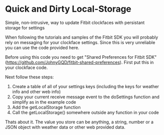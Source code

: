# Quick and Dirty Local-Storage
Simple, non-intrusive, way to update Fitbit clockfaces with persistant storage for settings

When following the tutorials and samples of the Fitbit SDK you will probably rely on messaging for your clockface settings. Since this is very unreliable you can use the code provided here.

Before using this code you need to get "Shared Preferences for Fitbit SDK" (https://github.com/JohnyGQD/fitbit-shared-preferences). First put this in your clockface code.

Next follow these steps:

1. Create a table of all of your settings keys (including the keys for weather info and other web info)
2. Copy your current receive message event to the doSettings function and simplify as in the example code
3. Add the getLocalStorage function
4. Call the getLocalStorage() somewhere outside any function in your code

Thats about it. The value you store can be anything, a string, number or a JSON object with weather data or other web provided data.


